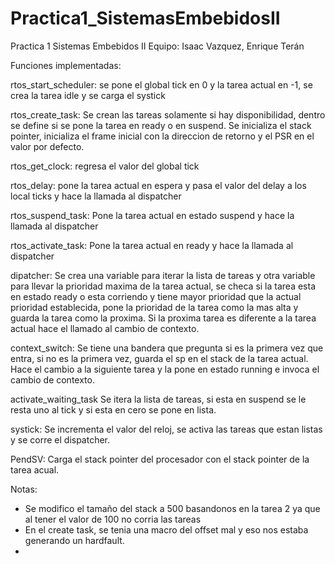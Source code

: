 # Practica1_SistemasEmbebidosII
Practica 1 Sistemas Embebidos II  Equipo: Isaac Vazquez, Enrique Terán 


Funciones implementadas:

rtos_start_scheduler:
se pone el global tick en 0 y la tarea actual en -1, se crea la tarea idle y se carga el systick

rtos_create_task:
Se crean las tareas solamente si hay disponibilidad, dentro se define si se pone la tarea en ready o en suspend.
Se inicializa el stack pointer, inicializa el frame inicial con la direccion de retorno y el PSR en el valor por defecto.

rtos_get_clock:
 regresa el valor del global tick
 
rtos_delay:
pone la tarea actual en espera y pasa el valor del delay a los local ticks y hace la llamada al dispatcher

rtos_suspend_task:
Pone la tarea actual en estado suspend y hace la llamada al dispatcher

rtos_activate_task:
Pone la tarea actual en ready y hace la llamada al dispatcher

dipatcher:
Se crea una variable para iterar la lista de tareas y otra variable para llevar la prioridad maxima de la tarea actual, se checa si la tarea esta en estado ready o esta corriendo  y tiene mayor prioridad que la actual prioridad establecida, pone la prioridad de la tarea como la mas alta y guarda la tarea como la proxima. Si la proxima tarea es diferente  a la tarea actual hace el llamado al cambio de contexto.


context_switch:
Se tiene una bandera que pregunta si es la primera vez que entra, si no es la primera vez, guarda el sp en el stack de la tarea actual.
Hace el cambio a la siguiente tarea y la pone en estado running e invoca el cambio de contexto.

activate_waiting_task
Se itera la lista de tareas, si esta en suspend se le resta uno al tick y si esta en cero se pone en lista.

systick:
Se incrementa el valor del reloj, se activa las tareas que estan listas y se corre el dispatcher.

PendSV:
Carga el stack pointer del procesador con el stack pointer de la tarea acual.

Notas:
- Se modifico el tamaño del stack a 500 basandonos en la tarea 2 ya que al tener el valor de 100 no corria las tareas
- En el create task, se tenia una macro del offset mal y eso nos estaba generando un hardfault.
- 
